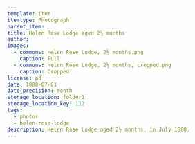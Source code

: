 ```yaml
---
template: item
itemtype: Photograph
parent_item: 
title: Helen Rose Lodge aged 2½ months
author: 
images:
  - commons: Helen Rose Lodge, 2½ months.png
    caption: Full
  - commons: Helen Rose Lodge, 2½ months, cropped.png
    caption: Cropped
license: pd
date: 1888-07-01
date_precision: month
storage_location: folder1
storage_location_key: 112
tags:
  - photos
  - helen-rose-lodge
description: Helen Rose Lodge aged 2½ months, in July 1888.
---
```

